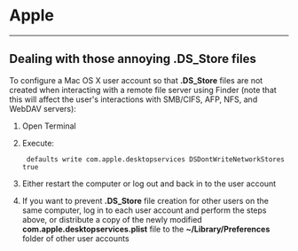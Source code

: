 # Apple
----------

## Dealing with those annoying .DS_Store files

To configure a Mac OS X user account so that **.DS_Store** files are not created when interacting with a remote file server using Finder (note that this will affect the user's interactions with SMB/CIFS, AFP, NFS, and WebDAV servers):

1. Open Terminal

2. Execute:

        defaults write com.apple.desktopservices DSDontWriteNetworkStores true

3. Either restart the computer or log out and back in to the user account

4. If you want to prevent **.DS_Store** file creation for other users on the same computer, log in to each user account and perform the steps above, or distribute a copy of the newly modified **com.apple.desktopservices.plist** file to the **~/Library/Preferences** folder of other user accounts
